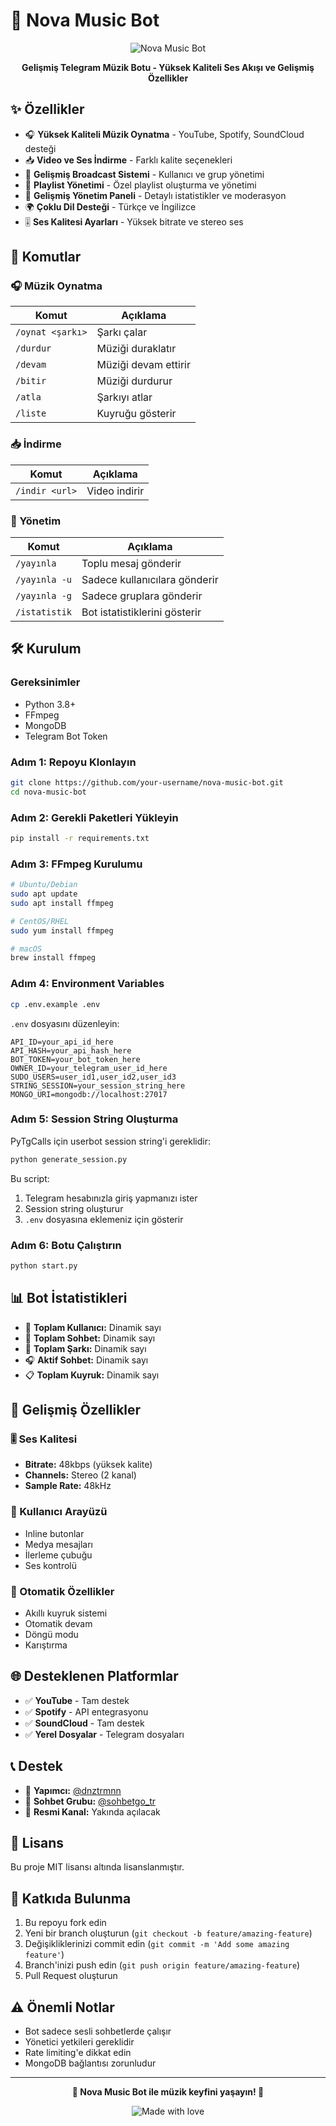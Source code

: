 # 🎵 Nova Music Bot

<p align="center">
  <img src="https://img.shields.io/badge/Nova%20Music%20Bot-blue?style=for-the-badge&logo=telegram&logoColor=white" alt="Nova Music Bot">
</p>

<p align="center">
  <b>Gelişmiş Telegram Müzik Botu - Yüksek Kaliteli Ses Akışı ve Gelişmiş Özellikler</b>
</p>

## ✨ Özellikler

- 🎧 **Yüksek Kaliteli Müzik Oynatma** - YouTube, Spotify, SoundCloud desteği
- 📥 **Video ve Ses İndirme** - Farklı kalite seçenekleri
- 📢 **Gelişmiş Broadcast Sistemi** - Kullanıcı ve grup yönetimi
- 🎵 **Playlist Yönetimi** - Özel playlist oluşturma ve yönetimi
- 🔧 **Gelişmiş Yönetim Paneli** - Detaylı istatistikler ve moderasyon
- 🌍 **Çoklu Dil Desteği** - Türkçe ve İngilizce
- 🎚️ **Ses Kalitesi Ayarları** - Yüksek bitrate ve stereo ses

## 🚀 Komutlar

### 🎧 Müzik Oynatma
| Komut | Açıklama |
|-------|----------|
| `/oynat <şarkı>` | Şarkı çalar |
| `/durdur` | Müziği duraklatır |
| `/devam` | Müziği devam ettirir |
| `/bitir` | Müziği durdurur |
| `/atla` | Şarkıyı atlar |
| `/liste` | Kuyruğu gösterir |

### 📥 İndirme
| Komut | Açıklama |
|-------|----------|
| `/indir <url>` | Video indirir |

### 📢 Yönetim
| Komut | Açıklama |
|-------|----------|
| `/yayınla` | Toplu mesaj gönderir |
| `/yayınla -u` | Sadece kullanıcılara gönderir |
| `/yayınla -g` | Sadece gruplara gönderir |
| `/istatistik` | Bot istatistiklerini gösterir |

## 🛠️ Kurulum

### Gereksinimler
- Python 3.8+
- FFmpeg
- MongoDB
- Telegram Bot Token

### Adım 1: Repoyu Klonlayın
```bash
git clone https://github.com/your-username/nova-music-bot.git
cd nova-music-bot
```

### Adım 2: Gerekli Paketleri Yükleyin
```bash
pip install -r requirements.txt
```

### Adım 3: FFmpeg Kurulumu
```bash
# Ubuntu/Debian
sudo apt update
sudo apt install ffmpeg

# CentOS/RHEL
sudo yum install ffmpeg

# macOS
brew install ffmpeg
```

### Adım 4: Environment Variables
```bash
cp .env.example .env
```

`.env` dosyasını düzenleyin:
```env
API_ID=your_api_id_here
API_HASH=your_api_hash_here
BOT_TOKEN=your_bot_token_here
OWNER_ID=your_telegram_user_id_here
SUDO_USERS=user_id1,user_id2,user_id3
STRING_SESSION=your_session_string_here
MONGO_URI=mongodb://localhost:27017
```

### Adım 5: Session String Oluşturma
PyTgCalls için userbot session string'i gereklidir:

```bash
python generate_session.py
```

Bu script:
1. Telegram hesabınızla giriş yapmanızı ister
2. Session string oluşturur
3. `.env` dosyasına eklemeniz için gösterir

### Adım 6: Botu Çalıştırın
```bash
python start.py
```

## 📊 Bot İstatistikleri

- 👥 **Toplam Kullanıcı:** Dinamik sayı
- 💬 **Toplam Sohbet:** Dinamik sayı
- 🎵 **Toplam Şarkı:** Dinamik sayı
- 🎧 **Aktif Sohbet:** Dinamik sayı
- 📋 **Toplam Kuyruk:** Dinamik sayı

## 🔧 Gelişmiş Özellikler

### 🎚️ Ses Kalitesi
- **Bitrate:** 48kbps (yüksek kalite)
- **Channels:** Stereo (2 kanal)
- **Sample Rate:** 48kHz

### 📱 Kullanıcı Arayüzü
- Inline butonlar
- Medya mesajları
- İlerleme çubuğu
- Ses kontrolü

### 🔄 Otomatik Özellikler
- Akıllı kuyruk sistemi
- Otomatik devam
- Döngü modu
- Karıştırma

## 🌐 Desteklenen Platformlar

- ✅ **YouTube** - Tam destek
- ✅ **Spotify** - API entegrasyonu
- ✅ **SoundCloud** - Tam destek
- ✅ **Yerel Dosyalar** - Telegram dosyaları

## 📞 Destek

- 👤 **Yapımcı:** [@dnztrmnn](https://t.me/dnztrmnn)
- 💬 **Sohbet Grubu:** [@sohbetgo_tr](https://t.me/sohbetgo_tr)
- 📢 **Resmi Kanal:** Yakında açılacak

## 📝 Lisans

Bu proje MIT lisansı altında lisanslanmıştır.

## 🤝 Katkıda Bulunma

1. Bu repoyu fork edin
2. Yeni bir branch oluşturun (`git checkout -b feature/amazing-feature`)
3. Değişikliklerinizi commit edin (`git commit -m 'Add some amazing feature'`)
4. Branch'inizi push edin (`git push origin feature/amazing-feature`)
5. Pull Request oluşturun

## ⚠️ Önemli Notlar

- Bot sadece sesli sohbetlerde çalışır
- Yönetici yetkileri gereklidir
- Rate limiting'e dikkat edin
- MongoDB bağlantısı zorunludur

---

<p align="center">
  <b>🎵 Nova Music Bot ile müzik keyfini yaşayın! 🎵</b>
</p>

<p align="center">
  <img src="https://img.shields.io/badge/Made%20with%20%E2%9D%A4%EF%B8%8F%20by-dnztrmnn-red?style=for-the-badge" alt="Made with love">
</p>
